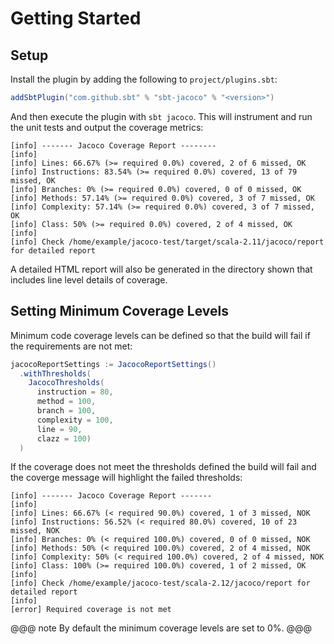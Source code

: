 # Getting Started

## Setup

Install the plugin by adding the following to `project/plugins.sbt`:

```scala
addSbtPlugin("com.github.sbt" % "sbt-jacoco" % "<version>")
```

And then execute the plugin with `sbt jacoco`. This will instrument and run the unit tests and output the coverage
metrics:

```
[info] ------- Jacoco Coverage Report --------
[info]
[info] Lines: 66.67% (>= required 0.0%) covered, 2 of 6 missed, OK
[info] Instructions: 83.54% (>= required 0.0%) covered, 13 of 79 missed, OK
[info] Branches: 0% (>= required 0.0%) covered, 0 of 0 missed, OK
[info] Methods: 57.14% (>= required 0.0%) covered, 3 of 7 missed, OK
[info] Complexity: 57.14% (>= required 0.0%) covered, 3 of 7 missed, OK
[info] Class: 50% (>= required 0.0%) covered, 2 of 4 missed, OK
[info]
[info] Check /home/example/jacoco-test/target/scala-2.11/jacoco/report for detailed report
```

A detailed HTML report will also be generated in the directory shown that includes line level details of coverage.

## Setting Minimum Coverage Levels

Minimum code coverage levels can be defined so that the build will fail if the requirements are not met:

```scala
jacocoReportSettings := JacocoReportSettings()
  .withThresholds(
    JacocoThresholds(
      instruction = 80,
      method = 100,
      branch = 100,
      complexity = 100,
      line = 90,
      clazz = 100)
  )
```

If the coverage does not meet the thresholds defined the build will fail and the coverge message will highlight the
failed thresholds:

```
[info] ------- Jacoco Coverage Report -------
[info]
[info] Lines: 66.67% (< required 90.0%) covered, 1 of 3 missed, NOK
[info] Instructions: 56.52% (< required 80.0%) covered, 10 of 23 missed, NOK
[info] Branches: 0% (< required 100.0%) covered, 0 of 0 missed, NOK
[info] Methods: 50% (< required 100.0%) covered, 2 of 4 missed, NOK
[info] Complexity: 50% (< required 100.0%) covered, 2 of 4 missed, NOK
[info] Class: 100% (>= required 100.0%) covered, 1 of 2 missed, OK
[info]
[info] Check /home/example/jacoco-test/scala-2.12/jacoco/report for detailed report
[info]
[error] Required coverage is not met
```

@@@ note
By default the minimum coverage levels are set to 0%.
@@@

